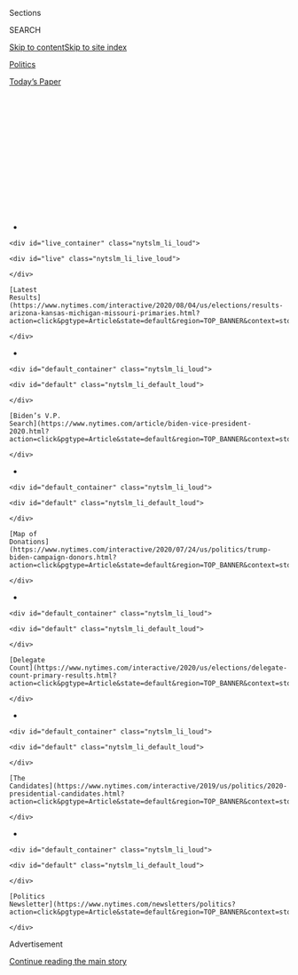 <div id="app">

<div>

<div>

<div>

<div class="NYTAppHideMasthead css-1q2w90k e1suatyy0">

<div class="section css-ui9rw0 e1suatyy2">

<div class="css-eph4ug er09x8g0">

<div class="css-6n7j50">

</div>

<span class="css-1dv1kvn">Sections</span>

<div class="css-10488qs">

<span class="css-1dv1kvn">SEARCH</span>

</div>

[Skip to content](#site-content)[Skip to site
index](#site-index)

</div>

<div id="masthead-section-label" class="css-1wr3we4 eaxe0e00">

[Politics](https://www.nytimes.com/section/politics)

</div>

<div class="css-10698na e1huz5gh0">

</div>

</div>

<div id="masthead-bar-one" class="section hasLinks css-15hmgas e1csuq9d3">

<div class="css-uqyvli e1csuq9d0">

</div>

<div class="css-1uqjmks e1csuq9d1">

</div>

<div class="css-9e9ivx">

[](https://myaccount.nytimes.com/auth/login?response_type=cookie&client_id=vi)

</div>

<div class="css-1bvtpon e1csuq9d2">

[Today’s
Paper](https://www.nytimes.com/section/todayspaper)

</div>

</div>

</div>

</div>

<div data-aria-hidden="false">

<div id="site-content" data-role="main">

<div>

<div class="css-1aor85t" style="opacity:0.000000001;z-index:-1;visibility:hidden">

<div class="css-1hqnpie">

<div class="css-epjblv">

<span class="css-17xtcya">[Politics](/section/politics)</span><span class="css-x15j1o">|</span><span class="css-fwqvlz">Trump
Floats an Election Delay, and Republicans Shoot It
Down</span>

</div>

<div class="css-k008qs">

<div class="css-1iwv8en">

<span class="css-18z7m18"></span>

<div>

</div>

</div>

<span class="css-1n6z4y">https://nyti.ms/3gfV5ad</span>

<div class="css-1705lsu">

<div class="css-4xjgmj">

<div class="css-4skfbu" data-role="toolbar" data-aria-label="Social Media Share buttons, Save button, and Comments Panel with current comment count" data-testid="share-tools">

  - 
  - 
  - 
  - 
    
    <div class="css-6n7j50">
    
    </div>

  - 

</div>

</div>

</div>

</div>

</div>

</div>

<div id="NYT_TOP_BANNER_REGION" class="css-13pd83m">

<div>

<div id="styln-elections-notifications-menu" class="section interactive-content interactive-size-medium css-1edisqu">

<div class="css-17ih8de interactive-body">

<div class="nytslm_innerContainer" data-aria-live="polite">

<div class="nytslm_title">

</div>

  - 
    
    <div id="live_container" class="nytslm_li_loud">
    
    <div id="live" class="nytslm_li_live_loud">
    
    </div>
    
    [Latest
    Results](https://www.nytimes.com/interactive/2020/08/04/us/elections/results-arizona-kansas-michigan-missouri-primaries.html?action=click&pgtype=Article&state=default&region=TOP_BANNER&context=storylines_menu)
    
    </div>

  - 
    
    <div id="default_container" class="nytslm_li_loud">
    
    <div id="default" class="nytslm_li_default_loud">
    
    </div>
    
    [Biden’s V.P.
    Search](https://www.nytimes.com/article/biden-vice-president-2020.html?action=click&pgtype=Article&state=default&region=TOP_BANNER&context=storylines_menu)
    
    </div>

  - 
    
    <div id="default_container" class="nytslm_li_loud">
    
    <div id="default" class="nytslm_li_default_loud">
    
    </div>
    
    [Map of
    Donations](https://www.nytimes.com/interactive/2020/07/24/us/politics/trump-biden-campaign-donors.html?action=click&pgtype=Article&state=default&region=TOP_BANNER&context=storylines_menu)
    
    </div>

  - 
    
    <div id="default_container" class="nytslm_li_loud">
    
    <div id="default" class="nytslm_li_default_loud">
    
    </div>
    
    [Delegate
    Count](https://www.nytimes.com/interactive/2020/us/elections/delegate-count-primary-results.html?action=click&pgtype=Article&state=default&region=TOP_BANNER&context=storylines_menu)
    
    </div>

  - 
    
    <div id="default_container" class="nytslm_li_loud">
    
    <div id="default" class="nytslm_li_default_loud">
    
    </div>
    
    [The
    Candidates](https://www.nytimes.com/interactive/2019/us/politics/2020-presidential-candidates.html?action=click&pgtype=Article&state=default&region=TOP_BANNER&context=storylines_menu)
    
    </div>

  - 
    
    <div id="default_container" class="nytslm_li_loud">
    
    <div id="default" class="nytslm_li_default_loud">
    
    </div>
    
    [Politics
    Newsletter](https://www.nytimes.com/newsletters/politics?action=click&pgtype=Article&state=default&region=TOP_BANNER&context=storylines_menu)
    
    </div>

</div>

</div>

</div>

</div>

</div>

<div id="top-wrapper" class="css-1sy8kpn">

<div id="top-slug" class="css-l9onyx">

Advertisement

</div>

[Continue reading the main
story](#after-top)

<div class="ad top-wrapper" style="text-align:center;height:100%;display:block;min-height:250px">

<div id="top" class="place-ad" data-position="top" data-size-key="top">

</div>

</div>

<div id="after-top">

</div>

</div>

<div>

<div id="sponsor-wrapper" class="css-1hyfx7x">

<div id="sponsor-slug" class="css-19vbshk">

Supported by

</div>

[Continue reading the main
story](#after-sponsor)

<div id="sponsor" class="ad sponsor-wrapper" style="text-align:center;height:100%;display:block">

</div>

<div id="after-sponsor">

</div>

</div>

<div class="css-186x18t">

</div>

<div class="css-1vkm6nb ehdk2mb0">

# Trump Floats an Election Delay, and Republicans Shoot It Down

</div>

The president’s suggestion that the Nov. 3 vote could be delayed —
something he cannot do on his own — drew unusually firm Republican
resistance and signaled worry about his re-election bid.

<div class="css-79elbk" data-testid="photoviewer-wrapper">

<div class="css-z3e15g" data-testid="photoviewer-wrapper-hidden">

</div>

<div class="css-1a48zt4 ehw59r15" data-testid="photoviewer-children">

![<span class="css-16f3y1r e13ogyst0" data-aria-hidden="true">Nurses
checking patients at a coronavirus testing site in Tulsa, Okla. The
virus has damaged President Trump’s re-election bid and increased calls
for mail voting, which he has repeatedly
attacked.</span><span class="css-cnj6d5 e1z0qqy90" itemprop="copyrightHolder"><span class="css-1ly73wi e1tej78p0">Credit...</span><span><span>Chris
Creese for The New York
Times</span></span></span>](https://static01.nyt.com/images/2020/07/30/us/politics/30trump-election1/merlin_175126236_6c5d937a-ab38-460a-87aa-892bfd358495-articleLarge.jpg?quality=75&auto=webp&disable=upscale)

</div>

</div>

<div class="css-18e8msd">

<div class="css-otjvjh epjyd6m0">

<div class="css-nmf14i ey68jwv0" data-aria-hidden="true">

[![Maggie
Haberman](https://static01.nyt.com/images/2018/07/12/multimedia/author-maggie-haberman/author-maggie-haberman-thumbLarge.png
"Maggie Haberman")](https://www.nytimes.com/by/maggie-haberman)[![Jonathan
Martin](https://static01.nyt.com/images/2018/11/06/multimedia/author-jonathan-martin/author-jonathan-martin-thumbLarge.png
"Jonathan Martin")](https://www.nytimes.com/by/jonathan-martin)[![Reid
J.
Epstein](https://static01.nyt.com/images/2019/06/25/reader-center/author-reid-epstein/9e877853d8234217b58e5762253aa771-thumbLarge.png
"Reid J. Epstein")](https://www.nytimes.com/by/reid-j-epstein)

</div>

<div class="css-1baulvz">

By [<span class="css-1baulvz" itemprop="name">Maggie
Haberman</span>](https://www.nytimes.com/by/maggie-haberman),
[<span class="css-1baulvz" itemprop="name">Jonathan
Martin</span>](https://www.nytimes.com/by/jonathan-martin) and
[<span class="css-1baulvz last-byline" itemprop="name">Reid J.
Epstein</span>](https://www.nytimes.com/by/reid-j-epstein)

</div>

</div>

  - 
    
    <div class="css-ld3wwf e16638kd2">
    
    Published July 30, 2020Updated Aug. 4,
    2020
    
    </div>

  - 
    
    <div class="css-4xjgmj">
    
    <div class="css-pvvomx" data-role="toolbar" data-aria-label="Social Media Share buttons, Save button, and Comments Panel with current comment count" data-testid="share-tools">
    
      - 
      - 
      - 
      - 
        
        <div class="css-6n7j50">
        
        </div>
    
      - 
    
    </div>
    
    </div>

</div>

</div>

<div class="section meteredContent css-1r7ky0e" name="articleBody" itemprop="articleBody">

<div class="css-1fanzo5 StoryBodyCompanionColumn">

<div class="css-53u6y8">

Facing disastrous economic news and rising coronavirus deaths,
[President
Trump](https://www.nytimes.com/interactive/2020/us/elections/donald-trump.html)
on Thursday floated [delaying the Nov. 3
election](https://www.nytimes.com/2020/08/04/podcasts/the-daily/mail-in-voting-president-trump.html?action=click&module=Briefings&pgtype=Homepage),
a suggestion that lacks legal authority and could undermine confidence
in an election that polls show him on course to lose.

Republican leaders in Congress, who often claim not to have seen Mr.
Trump’s outlandish statements and tweets and who infrequently challenge
him in public, promptly and vocally condemned any notion that the
election would be moved.

It was a moment of striking political isolation for the president, as
Republicans felt no need to defend him, Democrats condemned him, and
three former presidents gathered in a rare moment together, paying
tribute at [the funeral of Representative John
Lewis](https://www.nytimes.com/2020/07/30/us/john-lewis-live-funeral.html)
of Georgia.

Mr. Trump is facing about as dire a run-up to a presidential election as
any incumbent could imagine: the [worst
quarter](https://www.nytimes.com/live/2020/07/30/business/stock-market-today-coronavirus)
in the economy on record, an unceasing health crisis, protests
nationwide and a country paralyzed by the lack of a financial recovery
plan with no solution in sight — all compounded by his own inability to
curtail his behavior.

</div>

</div>

<div class="css-1fanzo5 StoryBodyCompanionColumn">

<div class="css-53u6y8">

His remarks on Twitter about the election delay — which he linked to his
baseless claims about the potential for mail-in voter fraud — were one
of the few clear signs that the president now realizes how deep a hole
he has dug for himself in his re-election effort. Aides have described
him as pained by the widespread rejection he is seeing in public opinion
polls, even as he continues with self-sabotaging behavior rather than
taking steps that might help him, like getting involved in negotiations
for a deal on Capitol Hill to lift the economy.

“With Universal Mail-In Voting (not Absentee Voting, which is good),
2020 will be the most INACCURATE & FRAUDULENT Election in history,” Mr.
Trump
[wrote](https://twitter.com/realDonaldTrump/status/1288818160389558273?s=20).
“It will be a great embarrassment to the USA. Delay the Election until
people can properly, securely and safely vote???”

Mr. Trump later pinned the tweet at the top of his Twitter feed,
ensuring people would continue to see it. Hours later, despite warnings
from his campaign officials that delays are likely in tabulating results
on Nov. 3, Mr. Trump said in a separate
[tweet](https://twitter.com/realDonaldTrump/status/1288933078287745024?s=20),
“Must know Election results on the night of the Election, not days,
months or even years later\!”

That second statement reflects a concern that Democrats have given voice
to — that Mr. Trump will try to focus on the same-day voting tallies to
claim victory, even when the full results may be unknown for days.

At a late-afternoon briefing with reporters, Mr. Trump defended the
initial tweet, saying that he feared delays in counting votes. But he
declined to elaborate on whether he was seriously proposing moving the
election.

</div>

</div>

<div class="css-1fanzo5 StoryBodyCompanionColumn">

<div class="css-53u6y8">

Mr. Trump posted the first tweet shortly after the Commerce Department
announced that the gross domestic product for the second quarter of the
year had fallen precipitously by 9.5 percent, reflecting the widespread
shutdown of businesses beginning in March to combat the spread of the
coronavirus.

<div id="NYT_MAIN_CONTENT_1_REGION" class="css-9tf9ac">

<div>

<div id="styln-nfldraft-updates-block" class="section interactive-content interactive-size-medium css-1ftcdic">

<div class="css-17ih8de interactive-body">

<div id="styln-briefing-block" data-asset-id="">

<div class="briefing-block-header-section">

# [Latest Updates: 2020 Election](https://www.nytimes.com/2020/08/04/us/elections/primary-election-michigan-arizona-kansas.html?action=click&pgtype=Article&state=default&region=MAIN_CONTENT_1&context=storylines_live_updates)

<div class="briefing-block-ts">

Updated 2020-08-05T03:23:56.561Z

</div>

</div>

  - [Two G.O.P. Senate primaries offer — what else? — a test of loyalty
    to
    Trump.](https://www.nytimes.com/2020/08/04/us/elections/primary-election-michigan-arizona-kansas.html?action=click&pgtype=Article&state=default&region=MAIN_CONTENT_1&context=storylines_live_updates#link-3924dd44)
  - [The military-style uniforms of federal agents who responded to the
    unrest in Portland will be
    replaced.](https://www.nytimes.com/2020/08/04/us/elections/primary-election-michigan-arizona-kansas.html?action=click&pgtype=Article&state=default&region=MAIN_CONTENT_1&context=storylines_live_updates#link-62a8e06b)
  - [President Trump is suddenly a big supporter of mail-in voting — in
    Florida.](https://www.nytimes.com/2020/08/04/us/elections/primary-election-michigan-arizona-kansas.html?action=click&pgtype=Article&state=default&region=MAIN_CONTENT_1&context=storylines_live_updates#link-32b39e33)

<div class="briefing-block-footer">

<div class="briefing-block-footer-meta">

[See more
updates](https://www.nytimes.com/2020/08/04/us/elections/primary-election-michigan-arizona-kansas.html?action=click&pgtype=Article&state=default&region=MAIN_CONTENT_1&context=storylines_live_updates)

</div>

</div>

</div>

</div>

</div>

</div>

</div>

Mr. Trump, who often tests the boundaries of his authority, has
increasingly used public comments to lay groundwork for arguing that the
election results are illegitimate if he loses. Though he does not have
the constitutional authority to unilaterally change the date of the
election, his tweet prompted a now-familiar round of assertions about
what his true intention was with his statement.

With Mr. Trump, that is frequently a guessing game. The president has
often posted remarks on Twitter that are aimed at sparking a reaction
from people. At other times, he posts in reaction to what he sees on
cable news shows. And sometimes he tries to change what those shows are
focusing on with his tweets, offering a diversion.

Whatever his motivation on Thursday, senior Republicans and an array of
senators wanted no part of it, diverging from their standard practice of
walking on eggshells after a Trump eruption.

“Never in the history of the federal elections have we not held an
election, and we should go forward,” said Representative Kevin McCarthy
of California, the House minority leader and an enthusiastic supporter
of Mr. Trump’s, adding that he understood “the president’s concern about
mail-in voting.”

</div>

</div>

<div class="css-79elbk" data-testid="photoviewer-wrapper">

<div class="css-z3e15g" data-testid="photoviewer-wrapper-hidden">

</div>

<div class="css-1a48zt4 ehw59r15" data-testid="photoviewer-children">

![<span class="css-16f3y1r e13ogyst0" data-aria-hidden="true">Senator
Mitch McConnell, the majority leader, told reporters on Thursday that he
was not in favor of any delay to the
election. </span><span class="css-cnj6d5 e1z0qqy90" itemprop="copyrightHolder"><span class="css-1ly73wi e1tej78p0">Credit...</span><span>Anna
Moneymaker for The New York
Times</span></span>](https://static01.nyt.com/images/2020/07/30/us/politics/30trump-election3/merlin_175125528_d9a5161a-4545-4d12-b133-08d3febe0a9d-articleLarge.jpg?quality=75&auto=webp&disable=upscale)

</div>

</div>

<div class="css-1fanzo5 StoryBodyCompanionColumn">

<div class="css-53u6y8">

Senator Mitch McConnell, the majority leader, echoed Mr. McCarthy,
saying “we’ll find a way” to hold the election on Nov. 3.

</div>

</div>

<div class="css-1fanzo5 StoryBodyCompanionColumn">

<div class="css-53u6y8">

Senators Ted Cruz and Marco Rubio, rivals for the 2016 Republican
presidential nomination who have since become staunch Trump supporters,
both dismissed the idea that the date for the election could change.
Senator Lindsey Graham, Mr. Trump’s foremost public defender in the
Senate, said there would be a secure vote in November. And officials in
key swing states showed little interest in engaging on the topic.

“We’re going to have an election, it’s going to be legitimate, it’s
going to be credible, it’s going to be the same as it’s always been,”
Mr. Rubio told reporters at the Capitol in Washington.

Mr. Cruz agreed. “I think election fraud is a serious problem,” he said.
“But, no, we should not delay the election.”

People close to Mr. Trump said that the president has at times discussed
with associates whether the election can be delayed, and has been told
definitively that only an amendment to the Constitution could change the
date. But his tweet was discomfiting to most of his aides, who tried to
clean up his statement later by contending that he had been referring to
the possibility that the outcome won’t be known until weeks after the
election.

This is not the first time that Mr. Trump has raised the idea of
thwarting rules or laws that he finds objectionable, and he often fails
to follow through. He has repeatedly hurled threats, whether it is
defunding universities or blocking federal aid to states, the substance
of which he has no intent, or capacity, to fulfill.

The president, who did not serve in government before being elected to
the highest office in the country, has never fully absorbed what powers
he does and does not have, or how to wield his authority. What Mr. Trump
has always been mindful of, dating to his time as a real estate
developer, is the danger of being labeled a failure.

So in response to his weakened standing in the presidential race, Mr.
Trump has been reaching for arguments to explain his difficulties this
year, repeatedly noting how the virus undermined the booming economy for
which he claims credit.

</div>

</div>

<div class="css-1fanzo5 StoryBodyCompanionColumn">

<div class="css-53u6y8">

In this vein, any uncertainty about the balloting offers him an opening
to raise questions about the legitimacy of his loss, regardless of
whether he challenges the results.

Trump-weary Republicans may make that a more difficult task, however.

Representative Liz Cheney, Republican of Wyoming, a sometime critic of
the president who is eyeing the top ranks of the House leadership, said:
“We are not moving the date of the election. The resistance to this idea
among Republicans is overwhelming.”

Scott Jennings, a Republican strategist and an adviser to Mr. McConnell,
called Mr. Trump’s statement “unfocused,” and “insecure,” saying it
“separates him from his own party and most of mainstream political
thought at a time when he needs to be fully focused on coronavirus, the
economy, and defining Biden as out of the mainstream.”

“Republicans,” Mr. Jennings added, “have reacted correctly by rejecting
the notion of delay.”

To Mr. Jennings and other Republican strategists, Mr. Trump is playing
with fire by suggesting to his supporters that mail voting can’t be
trusted, given that it may be the best option for some people in an era
in which almost every activity has been changed to combat the virus’s
spread. Making Republican voters distrust mail voting could negatively
affect not just Mr. Trump, but a host of down-ballot candidates.

”The reality is,” Mr. Jennings said, “he needs every Republican vote
there is, and he needs them any way he can get them, no matter how they
are cast.”

The president has repeatedly railed against mail voting, creating
outlandish scenarios of ballot theft to undermine confidence in the
practice.

</div>

</div>

<div class="css-79elbk" data-testid="photoviewer-wrapper">

<div class="css-z3e15g" data-testid="photoviewer-wrapper-hidden">

</div>

<div class="css-1a48zt4 ehw59r15" data-testid="photoviewer-children">

<div class="css-1xdhyk6 erfvjey0">

<span class="css-1ly73wi e1tej78p0">Image</span>

<div class="css-zjzyr8">

<div data-testid="lazyimage-container" style="height:248.1111111111111px">

</div>

</div>

</div>

<span class="css-16f3y1r e13ogyst0" data-aria-hidden="true">Mr. Trump
has frequently broken with presidential precedent in doubting the
legitimacy of
elections. </span><span class="css-cnj6d5 e1z0qqy90" itemprop="copyrightHolder"><span class="css-1ly73wi e1tej78p0">Credit...</span><span>Doug
Mills/The New York
Times</span></span>

</div>

</div>

<div class="audioFigureHeading">

<div class="css-1et479a">

![](https://static01.nyt.com/images/2017/01/29/podcasts/the-daily-album-art/the-daily-album-art-articleInline-v2.jpg?quality=75&auto=webp&disable=upscale)

</div>

### Listen to ‘The Daily’: Is the U.S. Ready to Vote by Mail?

<span class="css-59o34k">What we’ve learned from the very different
experiences of two states, Georgia and Montana.</span>

</div>

<div class="css-qe9gm7">

<div>

<div class="css-1g7y0i5 e1drnplw0">

<div class="css-1ceswkc e1drnplw1">

</div>

<div class="css-f2fzwx e1drnplw2">

<div data-aria-labelledby="modal-title" data-role="region">

<div id="modal-title" class="css-mln36k">

transcript

</div>

<div class="css-pbq7ev">

</div>

<span>Back to The
Daily</span>

<div class="css-f6lhej">

<div class="css-1ialerq">

<div class="css-1701swk">

bars

</div>

<div>

<div class="css-1t7yl1y">

0:00/25:27

</div>

<div class="css-og85jy">

\-25:27

</div>

</div>

</div>

</div>

<div class="css-15fbio0">

<div class="css-1p4nyns">

transcript

## Listen to ‘The Daily’: Is the U.S. Ready to Vote by Mail?

### Hosted by Michael Barbaro; produced by Luke Vander Ploeg and Rachel Quester; with help from Michael Simon Johnson; and edited by Lisa Chow

#### What we’ve learned from the very different experiences of two states, Georgia and Montana.

</div>

  - michael barbaro  
    From The New York Times, I’m Michael Barbaro. This is “The Daily.”

  - \[music\]  
    Today: The United States is preparing to hold its first socially
    distant presidential election in history. Will it actually work? My
    colleague, Reid Epstein, on what we’ve learned from the very
    different experience of two states.
    
    It’s Tuesday, August 4.
    
    So Reid, it is precisely three months to the day until Election Day.
    And from what you can tell, given the state of the pandemic, will
    voting on November 3 at all resemble the way we have cast ballots in
    the past?

  - reid epstein  
    For a lot of us, no.
    
    You know, the idea that people have that they wake up the morning of
    Election Day and go to the middle school or a church or something
    nearby and wait in line for a few minutes and vote, for a lot of us
    that’s going to be replaced with opening your mailbox and seeing a
    ballot that comes from your local board of elections. And sitting
    down at the kitchen table and figuring out sort of who’s running for
    what and looking for what they stand for, and filling in the ovals
    as you see fit. And then when you’re done with that, you’ll either
    put it back in the mailbox or you’ll drop it off in a ballot
    collection box. And that will be how people vote. And it will take
    place over a matter of weeks, and not just crammed in on Election
    Day.

  - michael barbaro  
    And just to be clear, what you’re describing is mail-in voting. And
    I want to make sure I understand exactly what that is, because I
    think for a lot of people there is a familiarity with absentee
    voting. And is that different?

  - reid epstein  
    I mean, it’s basically the same. A lot of us have received an
    absentee ballot if we’re traveling for work or at school and not at
    home. But mail-in voting is on a mass scale of absentee voting that
    we’re going to see for this election.

  - michael barbaro  
    Right.
    
    And so what has been our experience in the United States with
    mail-in voting up to this point?

  - reid epstein  
    It’s very different depending on where you live. There are five
    states that have been conducting their elections entirely by mail —
    Washington, Oregon, Hawaii, Utah and Colorado, where they send
    ballots to every registered voter and people return them either
    through the mail or in drop boxes. And so if you live in one of
    those places, this year’s election will look pretty normal to you.
    You’ll get your ballot. If you live in a Washington state you’ll get
    a little booklet, which will be 80 to 100 pages with testimonials
    from everyone who’s running for every office on the ballot —
    dogcatcher to president of the United States — that you have a
    chance to read and study. And you’ll fill it out at your leisure,
    and as long as you have it returned by whatever the local deadline
    is, your vote will count.

  - michael barbaro  
    And by all accounts, how well does mail-in voting work in those five
    states?

  - reid epstein  
    It works great by almost all accounts from anybody you talk to in
    those states, from both parties. It has increased turnout,
    particularly among demographics of people who are least likely to
    vote otherwise. I had a conversation last week with the Republican
    state party chairman in Utah, who said that Utahns have been voting
    by mail for over a decade, and that they have effective safeguards
    and procedures in place to keep the voting on the up and up. And
    that they don’t expect any problems there with mail voting this
    fall, because they haven’t had any in the past.

  - michael barbaro  
    So mail-in voting is smooth in the states that have it. And of
    course, many other states have some level of experience with
    absentee ballots, which would seem to suggest there’s a pretty
    straightforward path to taking mail-in voting nationwide for the
    entire country in 2020.

  - reid epstein  
    You might think that, but it’s been proven to not be that simple.
    And the best example of where things have gotten messy was in
    Georgia. Georgia’s presidential primary was supposed to be back in
    March. And a couple weeks before it was held, the secretary of
    state, a Republican named Brad Raffensperger, postponed it to May.
    And then a couple of weeks before the May primary, everything was
    postponed to June, because they didn’t quite know what to do with
    the pandemic. And after the second postponement, it was clear that
    they needed to do something to alleviate what they expected to be a
    crush of people voting on their primary day.
    
    And so they sent absentee ballot application forms to nearly 7
    million active registered voters in Georgia in an effort to get
    people to vote by mail and not come into either early voting centers
    or Election Day voting sites.

  - michael barbaro  
    So 7 million people got applications for ballots, but not ballots
    themselves?

  - reid epstein  
    That’s right.

  - michael barbaro  
    So how many people ultimately sought a ballot with these
    applications in Georgia?

  - reid epstein  
    About a million and a half people returned the ballot applications
    from the state to their county board of elections. And almost all of
    those people received a ballot, but there were still tens of
    thousands of people who requested ballots and didn’t receive them.
    Either it didn’t show up, or it showed up after the election. Or it
    showed up a malfunctioning ballot or a bad return envelope, or some
    way that it couldn’t be returned properly. One example of that is
    Stacey Abrams, who was the Democratic party nominee for governor in
    2018.

  - archived recording (stacey abrams)  
    I applied for my absentee ballot in May when there was some delay in
    receiving it. But when it finally arrived —

reid epstein

Received a ballot.

  - archived recording (stacey abrams)  
    — I filled out the ballot, completed it and got ready to put it in
    the return envelope.

reid epstein

And the return envelope was sealed shut. And she talked about using an
iron to try to unseal it.

  - archived recording (stacey abrams)  
    And I attempted to steam it open, because I’ve watched lots of
    mystery shows. It did not work.

michael barbaro

Wow.

reid epstein

But was unsuccessful, and so she went and stood in line at an early
voting site that Georgia had kept open for people to vote and was able
to cast her ballot.

  - archived recording (stacey abrams)  
    Luckily for me, I live in an area where the lines were not terribly
    long. But all I can think about are the people who did not receive
    their ballots, who were forced instead into hours-long lines.

reid epstein

Jon Ossoff, who is the Democratic nominee for Senate from Georgia —

  - archived recording (jon ossoff)  
    My wife Alisha and I applied for our absentee ballots a month ago.
    We wrote the county. We sent letters to the county. We sounded the
    alarm publicly. We never got our ballots, and I’m on the ballot.

reid epstein

— waited five hours in line at a community swimming pool.

  - archived recording (jon ossoff)  
    We waited five hours to do so.

reid epstein

Because he never received his absentee ballot.

  - archived recording (jon ossoff)  
    And we are strong, so we can do that. But think of the seniors.

reid epstein

And so after he waits in line for five hours and votes, he gets home.
And what’s come in the mail after a month? Is his absentee ballot. And
then once Election Day came in Georgia —

  - archived recording  
    Now to the Primary Day chaos — hundreds of voters waiting in
    hours-long lines.

reid epstein

You had limits of how many people could be inside those rooms at
churches and schools, because of the pandemic.

  - archived recording  
    Voters told us they waited for as long as four hours to get inside
    to vote.

reid epstein

So you had images of people waiting five, six hours in line outside the
buildings in the summer Georgia heat.

  - archived recording  
    We saw two voters turn around and drive off because the line was so
    long.

reid epstein

And not indoors waiting to vote inside.

  - archived recording (voter)  
    Once I got inside, I think the most frustrating part was that
    several of the machines were broken. It seemed like maybe half of
    the machines were down.

  - archived recording (poll worker)  
    Equipment was delivered late. Some of it’s not charged up. The
    check-in folks aren’t really clear about what to do.

michael barbaro

Why do you think things went so badly in Georgia? Both the mail-in and
the in-person voting?

reid epstein

The bottom line, really, is that it’s really hard to run either a mail
election or an in-person election. And doing them both at the same time,
without really the resources to do either, is a recipe for disaster. The
elections administrator for Fulton County, which includes Atlanta in
Georgia, the night of the primary, said during a Zoom press conference —

  - archived recording (election administrator)  
    The absentee-by-mail process, it was an election in and of itself.

reid epstein

He was asked to run two elections at once.

  - archived recording (election administrator)  
    We became an absentee-by-mail state. We still had to do our full
    complement of Election Day infrastructure. And it stretched us.

reid epstein

And that he didn’t have the resources or the capacity to do that. And
that was precisely what led to all of the problems that people
experienced on their primary day.

  - archived recording (election administrator)  
    We ran into a lot of challenges this time. So I think we are going
    to learn from this and move forward.

michael barbaro

So Georgia seems almost like a case study of how not to hold an election
in the middle of a pandemic.

reid epstein

Yeah. I mean, they kind of did all elements of what you would think of
an election, plus the mail-in voting, but didn’t really do any of them
well. And didn’t really devote adequate resources to any part of it. And
in the end, the result was about as bad an experience as you can get.

\[music\]

michael barbaro

We’ll be right back.

Reid, did any state get a pandemic primary right over the past couple of
weeks and months? Were there any anti-Georgias?

reid epstein

I mean, the best example is probably Montana. The governor there, Steve
Bullock, by executive order gave the state’s 56 counties the authority
to mail ballots to all of their registered voters. And every registered
voter in the state got a ballot in the mail.

michael barbaro

And just to be clear, they got a ballot, not a ballot application?

reid epstein

They got a ballot, and not the application. So they skipped the step
that Georgia and other states required. And so voters there got the
ballots in the mail. They filled them out. And as long as they were
returned before the deadline, the ballots counted. And in the end,
Montana had the highest voter turnout of any state in this year’s
presidential primary.

michael barbaro

So what happened with in-person voting in Montana?

reid epstein

They kept some of it, but not in a form that would be really
recognizable in a pre-pandemic world. There were boards of elections’
offices that were open for people who needed to change their
registration or cast a ballot, but for the vast majority of voters in
Montana the election took place through the mail.

michael barbaro

Reid, I’m mindful that as smooth as this all seemed to go in Montana,
Montana is not necessarily representative of the whole country, right?
It has a pretty small population.

reid epstein

That’s right. There’s about the same amount of people in the state of
Montana as there are in Fulton County in Georgia, in the state’s biggest
county. And so it is a much more challenging situation to run an
election with a lot more people than it is in a small state.

michael barbaro

So how useful is Montana as a model?

reid epstein

I mean, what Montana shows is that if you give people ballots and don’t
make them jump through hoops to get to them, you’re more likely to have
more of them return them and vote.

michael barbaro

Meaning just mailing them the actual ballots, and not making them apply
and then get the ballots the way Georgia did?

reid epstein

That’s right.

michael barbaro

So kind of in summary, mail-in voting is complicated, especially
complicated in big states. But it can work when local authorities get
ballots into people’s hands. In other words, this can work under ideal
circumstances around the country?

reid epstein

It can work when there is a concerted effort by local elections
officials to make it work.

  - archived recording (donald trump)  
    If we went to mail-in balloting, our election all over the world
    would look as a total joke. It would be a total joke.

reid epstein

What’s going on in this country now is you have the president who is
making a concerted effort to make it not work.

  - archived recording (donald trump)  
    And they’re in all the mailboxes. And kids go and they raid the
    mailboxes, and they hand them to people that are signing the ballots
    down the end of the street, which is happening. They grab the
    ballots. You don’t think that happens?

reid epstein

He regularly tweets and speaks about how mail voting is sort of fraud
filled, and a recipe for disaster, and a reason Republicans won’t win.

  - archived recording (donald trump)  
    In some cases, they won’t sell them, like, to a Republican
    community, a conservative community. They don’t happen to send the
    ballots to those communities. And there’s no way of checking. No.
    You have to go and you have to vote.

reid epstein

And so it hasn’t taken long for this idea to take hold among Republican
voters, particularly base Republican voters, that there is something
inherently wrong with voting by mail.

michael barbaro

And is there any documented evidence of that? That mail-in voting is
somehow more open to fraud?

reid epstein

No, there’s not. There have been a couple of isolated instances of
what’s called “ballot harvesting.” We saw it in a congressional race
in North Carolina a couple of years ago from the Republican side. But
most of what you hear when people describe fraud in the vote-by-mail
system are either old wives’ tales or fantastic stories of an apartment
building with 30 ballots in the mailbox. Things that have been chain
letters or Facebook memes that aren’t necessarily grounded in any real
evidence.

michael barbaro

So how do you explain why the president is claiming that this is a
problematic mode of voting? What accounts for that?

reid epstein

I mean, there is a widespread belief among Republican voters and some
Republican elected officials that allowing more people to vote will be
advantageous to Democrats. And so taken in that context, it makes sense
that he would resist some of the push toward mail-in voting, because it
does make it easier for a lot more people to vote.

michael barbaro

Reid, is there a version of this where the president seems to be
discouraging mail-in voting, but mail-in voting becomes the predominant
way that voting occurs in this fall’s election? And therefore, wouldn’t
that mean that the president was telling his own voters, don’t trust the
most important way of voting for my re-election, for his re-election?

reid epstein

There’s a lot of concern about that happening already. You know, you see
in states that aren’t entirely vote-by-mail, but where it’s a
predominant way of voting — like Florida and Arizona, that have large
populations of older Republican voters — that Republican officials in
those states have been trying to push a message that’s expressly counter
to what the president has been saying about voting by mail. That we’ve
seen in Utah, where the Republican state chairman told me that their
system is not like what happens in other states, and that President
Trump, in describing fraud elsewhere, must be talking about somewhere
else other than Utah.

michael barbaro

So in other words, these officials are trying to tell their voters trust
the system, even if the president doesn’t tell you to trust it.

reid epstein

Trust the system here, because the system where you live is functional,
and the president is talking about other places. But that sort of nuance
is lost on a lot of voters who, you know, hear what the president says
and are generally disinclined to believe people who disagree with him,
particularly within their own party, because of the way that the party
and the president have functioned over the last four years.

michael barbaro

So couldn’t the president be actually hurting his own re-election
chances by doing this?

reid epstein

He’s certainly hurting the enthusiasm for voting by mail among his
Republican supporters.

michael barbaro

So Reid, back to this moment — three months to the day that we will have
the presidential election. Where would you say the whole country is? Are
most states looking like Georgia? You know, this is going to be a mess?
Or are a lot of states looking like Montana in terms of their
preparations for this election? Which is to say, they can pull it off.

reid epstein

I think we have more states that at the moment are looking like Georgia
than Montana. Of the 45 states that have some sort of in-person voting,
almost all of them are going to open polling places for people to show
up at. But as we’ve seen, it’s really hard to do two elections at once.
And it’s complex. It involves a lot of resources. And most of these
states haven’t done a big general election where most of their voters
cast ballots in the mail. It’s going to be new for the voters. It’s
going to be new for the elections administrators. And it’s going to be
new for the people that count the ballots on election night.

michael barbaro

And Reid, what are the likely consequences of so many states trying this
for the first time?

reid epstein

I mean, the first obvious consequence is on November 3, in the evening
when we’re used to turning on television and the internet and seeing the
results of the elections come in, we may not have them. And what
President Trump and Joe Biden do about declaring victory or not. Trump
has said the election should be called on election night, no matter
what. But we know that there will be millions and millions of ballots
that aren’t counted on election night, whether it’s because states have
voting rules that say your ballot counts as long as it’s postmarked by
Election Day, or because it takes some of these states longer to count
an absentee ballot that came in the mail than it would have taken them
to count a ballot that was marked and delivered into a machine at a
polling place. And all of that is going to have a real significant
impact on what we know about the presidential contest, the Senate races
and races all down the ballot.

michael barbaro

And of course, that’s just when we know the results. If this election is
as messy and complicated as everything you’re saying suggests it might
be, I wonder if that raises a much bigger question? Which is how much do
you think the country will trust the outcome of the elections on
November 3 if voting ends up feeling kind of haphazard?

reid epstein

I mean, a lot of that will depend on people’s experiences heading into
the election. Whether a lot of people have problems voting by mail, or
don’t even try to vote by mail, or have to wait in line for hours at
either early voting centers or on Election Day. You know, a lot of the
feelings about this was going to be dictated frankly by what the
president says and does. You know, if the president wakes up on the
morning of November 4 and says, I don’t care that there are more votes
left to be counted, I won. Then you can sort of imagine how that’s going
to play out.

Or if there’s a state, like take Arizona, where it appears that
President Trump has won on election night, but four days later they’ve
received more votes and it flips to Joe Biden and that’s the deciding
state, there’s innumerable chaos that could happen from that. And so it
doesn’t take much to make this system look like it’s chaotic, even
though in a lot of times it’s either sort of how the system is designed
to work, because mail-in-voting just does take longer. Even though it’s
a more efficient way of getting more people to vote, it can take longer
to tabulate the results from that.

michael barbaro

So you’re basically telling us to be patient. And Americans are not
patient.

reid epstein

They’re not. You know, I mean if you want to not stress out about the
results of the election, buy a plane ticket to some place without
internet access or cell signal on November 2 and come back a week and a
half later.

michael barbaro

Or three weeks or four weeks.

reid epstein

Go to the Galapagos Islands or somewhere, and come back in a couple of
weeks. And by then, you’ll probably know who won.

michael barbaro

\[LAUGHS\] Well, Reid, thank you very much.

reid epstein

Thank you, Michael.

michael barbaro

On Monday, the Democratic governor of Nevada, Steve Sisolak, signed a
law that would require sending ballots to every registered voter in the
state, saying that it would ensure, quote, “the safest, most accessible
election possible under these unprecedented circumstances.” In response,
President Trump threatened legal action to try to block the measure.

  - archived recording (donald trump)  
    Well, there’s never been a push like this for mail-in ballots, and
    if you look at —

michael barbaro

During a news conference at the White House, Trump was asked whether he
would consider restricting mail-in voting nationwide through an
executive order.

  - archived recording (donald trump)  
    Universal mail-in ballots is going to be a great embarrassment to
    our country. I have the right to do it. We haven’t gotten there yet,
    but we’ll see what happens. We will be suing in Nevada.

michael barbaro

We’ll be right back.

\[music\]

Here’s what else you need to know today. On Monday, the Manhattan
District Attorney, Cy Vance, suggested that his investigation into
President Trump’s finances and company is much broader than previously
known. A new court filing indicates that the investigation, which was
thought to focus on hush money payments made to women during the 2016
campaign, may actually be examining a range of possible criminal
activity, including potential bank and insurance fraud. The Supreme
Court sided with Vance in a major ruling last month, saying that the
president lacked the legal basis to block the district attorney from
seeking years of his tax records as part of the investigation.

And, The Times reports that nearly 3,000 small businesses in New York
City have permanently closed because of the pandemic — more than in any
U.S. city. A new report estimates that one third of the city’s small
businesses, or about 75,000 of them, may never reopen because of
lockdowns and lost revenue.

That’s it for “The Daily.” I’m Michael Barbaro. See you tomorrow.

</div>

</div>

</div>

</div>

</div>

</div>

<div class="css-1fanzo5 StoryBodyCompanionColumn">

<div class="css-53u6y8">

Even for Mr. Trump, [suggesting a delay in the
election](https://twitter.com/realDonaldTrump/status/1288818160389558273?s=20)
was an extraordinary breach of presidential decorum that will increase
the chances that he and his core supporters don’t accept the legitimacy
of the election should he lose to former Vice President [Joseph R. Biden
Jr.](https://www.nytimes.com/interactive/2020/us/elections/joe-biden.html)
Mr. Trump’s comments about the election looked all the more discordant
coming just hours before the funeral for Mr. Lewis, a Democrat who as a
young man was beaten and jailed as he advocated voting rights.

Without mentioning his successor by name, former President Barack Obama
used his eulogy of Mr. Lewis to rebuke Mr. Trump.

Speaking from the pulpit of Atlanta’s Ebenezer Baptist Church, where the
Rev. Dr. Martin Luther King Jr. was reared and eventually preached, Mr.
Obama lashed Mr. Trump for “even undermining the Postal Service in the
run-up to an election that’s going to be dependent on mail-in ballots so
people don’t get sick.”

For all the eye-rolling dismissals among Republicans, Mr. Trump’s
remarks irritated and embarrassed his allies — and represented the
latest illustration of how he is not only complicating his own campaign
but also compounding his party’s challenge this fall.

Already burdened with an administration that only briefly attempted a
full-scale response to a public health crisis that has [sickened
millions](https://www.nytimes.com/interactive/2020/us/coronavirus-us-cases.html)
of Americans and killed over 150,000 while ravaging the economy,
Republicans on the ballot are increasingly being undermined by Mr.
Trump’s response to his misfortune.

Just this week, after he finally bowed to pressure to urge people to
take virus safety measures, the president lamented how unpopular he is
compared with his high-profile medical advisers.

</div>

</div>

<div class="css-1fanzo5 StoryBodyCompanionColumn">

<div class="css-53u6y8">

And then he [publicized an online
video](https://www.nytimes.com/2020/07/28/technology/virus-video-trump.html)
promoting an unproven virus treatment from a doctor who has previously
opined on alien DNA and the impact of having sex with demons in one’s
dreams.

His growing desperation to close the gap with Mr. Biden has also caused
headaches for Republicans because he has increasingly employed
race-baiting language that few in the party care to defend.

“I am happy to inform all of the people living their Suburban Lifestyle
Dream that you will no longer be bothered or financially hurt by having
low income housing built in your neighborhood,” [he tweeted on
Wednesday](https://www.nytimes.com/2020/07/29/us/politics/trump-suburbs-housing-white-voters.html).

Luke Broadwater, Emily Cochrane and Matt Stevens contributed
reporting.

</div>

</div>

<div>

</div>

</div>

<div>

</div>

<div>

</div>

<div id="NYT_BELOW_MAIN_CONTENT_REGION">

<div>

<div id="STLYN_guide_v1_STYLN_guide_a" class="section css-l08pwh interactive-content interactive-size-medium">

<div class="css-17ih8de interactive-body">

<div class="g-story g-freebird g-max-limit" data-preview-slug="styln-scroll-guide">

</div>

<div id="g-electionguide-id" class="g-electionguide">

<div class="g-electionguide-container">

<div class="g-electionguide-wrapper">

<div class="g-electionguide-logo">

</div>

# Our 2020 Election Guide

Updated Aug. 4, 2020

  - 
    
    -----
    
    ## The Latest
    
      - Kris Kobach, a polarizing figure in Kansas politics, [lost the
        Senate primary
        there](https://www.nytimes.com/2020/08/04/us/politics/kobach-tlaib.html?action=click&pgtype=Article&state=default&region=BELOW_MAIN_CONTENT&context=storylines_guide),
        relieving G.O.P. officials who feared he could jeopardize a safe
        seat.

  - 
    
    -----
    
    ## Biden’s V.P. Search
    
      - [Here are 13
        women](https://www.nytimes.com/article/biden-vice-president-2020.html?action=click&pgtype=Article&state=default&region=BELOW_MAIN_CONTENT&context=storylines_guide)
        who have been under consideration to be Joe Biden’s running
        mate, and why each might be chosen — and might not be.

  - 
    
    -----
    
    ## Keep Up With Our Coverage
    
      - Get an
        [email](https://www.nytimes.com/newsletters/politics?action=click&pgtype=Article&state=default&region=BELOW_MAIN_CONTENT&context=storylines_guide)
        recapping the day’s news
    
    <!-- end list -->
    
      - Download our mobile app on
        [iOS](https://apps.apple.com/us/app/nytimes/id284862083?ls=1&mat_click_id=5c79ae7455014fd1bd66b5610c05b8f2-20191112-16948&referrer=mat_click_id%3D5c79ae7455014fd1bd66b5610c05b8f2-20191112-16948%26link_click_id%3D722930677036718082)
        and
        [Android](http://a.localytics.com/android?id=com.nytimes.android&referrer=utm_source%3Dother_nyt_mobile_web%26utm_medium%3DWeb%2520page%26utm_term%3DGeneral%2520Mobile%2520Page%26utm_campaign%3DNYT%2520Mobile%2520General%2520Page)
        and turn on Breaking News and Politics alerts

</div>

</div>

</div>

</div>

</div>

</div>

</div>

<div>

</div>

<div>

<div id="bottom-wrapper" class="css-1ede5it">

<div id="bottom-slug" class="css-l9onyx">

Advertisement

</div>

[Continue reading the main
story](#after-bottom)

<div id="bottom" class="ad bottom-wrapper" style="text-align:center;height:100%;display:block;min-height:90px">

</div>

<div id="after-bottom">

</div>

</div>

</div>

</div>

</div>

## Site Index

<div>

</div>

## Site Information Navigation

  - [© <span>2020</span> <span>The New York Times
    Company</span>](https://help.nytimes.com/hc/en-us/articles/115014792127-Copyright-notice)

<!-- end list -->

  - [NYTCo](https://www.nytco.com/)
  - [Contact
    Us](https://help.nytimes.com/hc/en-us/articles/115015385887-Contact-Us)
  - [Work with us](https://www.nytco.com/careers/)
  - [Advertise](https://nytmediakit.com/)
  - [T Brand Studio](http://www.tbrandstudio.com/)
  - [Your Ad
    Choices](https://www.nytimes.com/privacy/cookie-policy#how-do-i-manage-trackers)
  - [Privacy](https://www.nytimes.com/privacy)
  - [Terms of
    Service](https://help.nytimes.com/hc/en-us/articles/115014893428-Terms-of-service)
  - [Terms of
    Sale](https://help.nytimes.com/hc/en-us/articles/115014893968-Terms-of-sale)
  - [Site
    Map](https://spiderbites.nytimes.com)
  - [Help](https://help.nytimes.com/hc/en-us)
  - [Subscriptions](https://www.nytimes.com/subscription?campaignId=37WXW)

</div>

</div>

</div>

</div>
